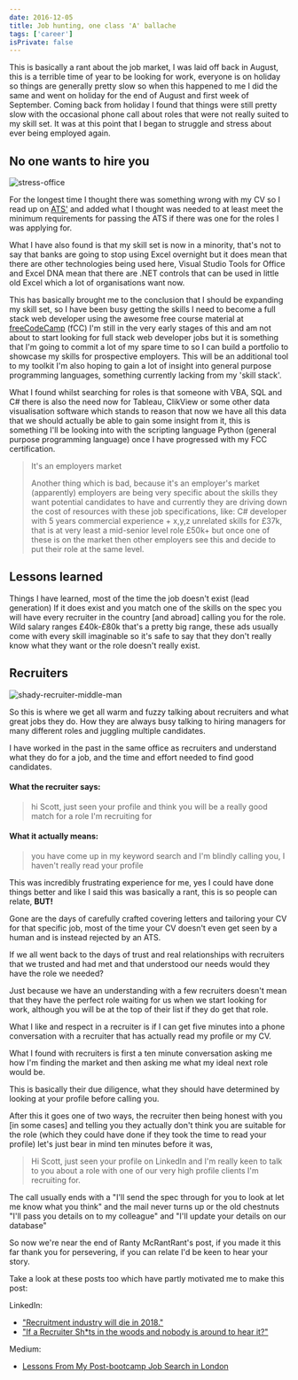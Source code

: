 ```yaml
---
date: 2016-12-05
title: Job hunting, one class 'A' ballache
tags: ['career']
isPrivate: false
---
```


This is basically a rant about the job market, I was laid off back in
August, this is a terrible time of year to be looking for work,
everyone is on holiday so things are generally pretty slow so when
this happened to me I did the same and went on holiday for the end of
August and first week of September. Coming back from holiday I found
that things were still pretty slow with the occasional phone call
about roles that were not really suited to my skill set. It was at
this point that I began to struggle and stress about ever being
employed again.

## No one wants to hire you

![stress-office]

For the longest time I thought there was something wrong with my CV so
I read up on [ATS'] and added what I thought was needed to at least
meet the minimum requirements for passing the ATS if there was one for
the roles I was applying for.

What I have also found is that my skill set is now in a minority,
that's not to say that banks are going to stop using Excel overnight
but it does mean that there are other technologies being used here,
Visual Studio Tools for Office and Excel DNA mean that there are .NET
controls that can be used in little old Excel which a lot of
organisations want now.

This has basically brought me to the conclusion that I should be
expanding my skill set, so I have been busy getting the skills I need
to become a full stack web developer using the awesome free course
material at [freeCodeCamp] (fCC) I'm still in the very early stages of
this and am not about to start looking for full stack web developer
jobs but it is something that I'm going to commit a lot of my spare
time to so I can build a portfolio to showcase my skills for
prospective employers. This will be an additional tool to my toolkit
I'm also hoping to gain a lot of insight into general purpose
programming languages, something currently lacking from my 'skill
stack'.

<!-- cSpell:ignore clik -->

What I found whilst searching for roles is that someone with VBA, SQL
and C# there is also the need now for Tableau, ClikView or some other
data visualisation software which stands to reason that now we have
all this data that we should actually be able to gain some insight
from it, this is something I'll be looking into with the scripting
language Python (general purpose programming language) once I have
progressed with my FCC certification.

> It's an employers market
>
> Another thing which is bad, because it's an employer's market
> (apparently) employers are being very specific about the skills they
> want potential candidates to have and currently they are driving
> down the cost of resources with these job specifications, like: C#
> developer with 5 years commercial experience + x,y,z unrelated
> skills for £37k, that is at very least a mid-senior level role £50k+
> but once one of these is on the market then other employers see this
> and decide to put their role at the same level.

## Lessons learned

Things I have learned, most of the time the job doesn't exist (lead
generation) If it does exist and you match one of the skills on the
spec you will have every recruiter in the country [and abroad] calling
you for the role. Wild salary ranges £40k-£80k that's a pretty big range,
these ads usually come with every skill imaginable so it's safe to say
that they don't really know what they want or the role doesn't really exist.

## Recruiters

![shady-recruiter-middle-man]

So this is where we get all warm and fuzzy talking about recruiters
and what great jobs they do. How they are always busy talking to
hiring managers for many different roles and juggling multiple
candidates.

I have worked in the past in the same office as recruiters and
understand what they do for a job, and the time and effort needed to
find good candidates.

#### What the recruiter says:

> hi Scott, just seen your profile and think you will be a really good
> match for a role I'm recruiting for

#### What it actually means:

> you have come up in my keyword search and I'm blindly calling you, I
> haven't really read your profile

This was incredibly frustrating experience for me, yes I could have
done things better and like I said this was basically a rant, this is
so people can relate, **BUT!**

Gone are the days of carefully crafted covering letters and tailoring
your CV for that specific job, most of the time your CV doesn't even
get seen by a human and is instead rejected by an ATS.

If we all went back to the days of trust and real relationships with
recruiters that we trusted and had met and that understood our needs
would they have the role we needed?

Just because we have an understanding with a few recruiters doesn't
mean that they have the perfect role waiting for us when we start
looking for work, although you will be at the top of their list if
they do get that role.

What I like and respect in a recruiter is if I can get five minutes
into a phone conversation with a recruiter that has actually read my
profile or my CV.

What I found with recruiters is first a ten minute conversation asking
me how I'm finding the market and then asking me what my ideal next
role would be.

This is basically their due diligence, what they should have
determined by looking at your profile before calling you.

After this it goes one of two ways, the recruiter then being honest
with you [in some cases] and telling you they actually don't think you
are suitable for the role (which they could have done if they took the
time to read your profile) let's just bear in mind ten minutes before
it was,

> Hi Scott, just seen your profile on LinkedIn and I'm really keen to
> talk to you about a role with one of our very high profile clients
> I'm recruiting for.

The call usually ends with a "I'll send the spec through for you to
look at let me know what you think" and the mail never turns up or the
old chestnuts "I'll pass you details on to my colleague" and "I'll
update your details on our database"

<!-- cSpell:ignore ranty -->

So now we're near the end of Ranty McRantRant's post, if you made it
this far thank you for persevering, if you can relate I'd be keen to
hear your story.

Take a look at these posts too which have partly motivated me to make
this post:

LinkedIn:

- ["Recruitment industry will die in 2018."]
- ["If a Recruiter Sh\*ts in the woods and nobody is around to hear it?"]

Medium:

- [Lessons From My Post-bootcamp Job Search in London]

<!-- Links -->

[ats']: https://lmgtfy.com/?q=what+is+an+ats
[freecodecamp]: https://www.freecodecamp.com
["recruitment industry will die in 2018."]:
	https://www.linkedin.com/pulse/recruitment-industry-die-2018-oleg-vishnepolsky
["if a recruiter sh\*ts in the woods and nobody is around to hear it?"]:
	https://www.linkedin.com/pulse/recruiter-shts-woods-nobody-around-hear-tim-chattaway
[lessons from my post-bootcamp job search in london]:
	https://medium.freecodecamp.com/lessons-from-my-post-bootcamp-job-search-in-london-cb37ea12ec2f#.ckpg5lkpa

<!-- Images -->

[stress-office]:
	https://res.cloudinary.com/defkmsrpw/image/upload/q_auto,f_auto/v1614930931/scottspence.com/stress-office-76b7f4c70276388a047bbf68a48a19a5.jpg
[shady-recruiter-middle-man]:
	https://res.cloudinary.com/defkmsrpw/image/upload/q_auto,f_auto/v1614930935/scottspence.com/shady-recruiter-middle-man-39c169147b3806bbb9898f3b553bf0a6.jpg
